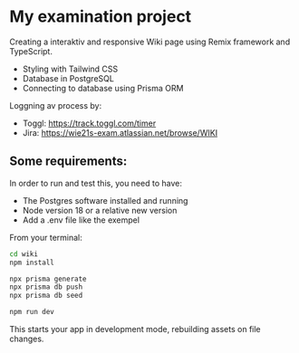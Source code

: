 # My examination project

Creating a interaktiv and responsive Wiki page using Remix framework and TypeScript.

- Styling with Tailwind CSS
- Database in PostgreSQL
- Connecting to database using Prisma ORM

Loggning av process by:

- Toggl: https://track.toggl.com/timer
- Jira: https://wie21s-exam.atlassian.net/browse/WIKI

## Some requirements:

In order to run and test this, you need to have:

- The Postgres software installed and running
- Node version 18 or a relative new version
- Add a .env file like the exempel

From your terminal:

```sh
cd wiki
npm install

npx prisma generate
npx prisma db push
npx prisma db seed

npm run dev
```

This starts your app in development mode, rebuilding assets on file changes.
